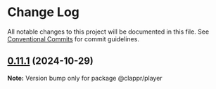 # Change Log

All notable changes to this project will be documented in this file.
See [Conventional Commits](https://conventionalcommits.org) for commit guidelines.

## [0.11.1](https://github.com/clappr/clappr/compare/@clappr/player@0.11.0...@clappr/player@0.11.1) (2024-10-29)

**Note:** Version bump only for package @clappr/player
